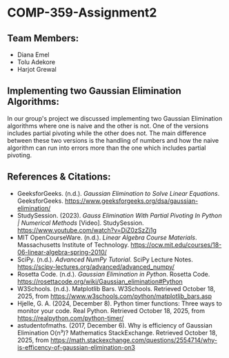 # **COMP-359-Assignment2**
## **Team Members:**
- Diana Emel
- Tolu Adekore
- Harjot Grewal 

## **Implementing two Gaussian Elimination Algorithms:**
In our group's project we discussed implementing two Gaussian Elimination algorithms where one is naive and the other is not. One of the versions includes partial pivoting while the other does not. The main difference between these two versions is the handling of numbers and how the naive algorithm can run into errors more than the one which includes partial pivoting.

## **References & Citations:**

- GeeksforGeeks. (n.d.). *Gaussian Elimination to Solve Linear Equations*. GeeksforGeeks. https://www.geeksforgeeks.org/dsa/gaussian-elimination/
-  StudySession. (2023). *Gauss Elimination With Partial Pivoting In Python | Numerical Methods* [Video]. StudySession. https://www.youtube.com/watch?v=DiZ0zSzZj1g
- MIT OpenCourseWare. (n.d.). *Linear Algebra Course Materials*. Massachusetts Institute of Technology. https://ocw.mit.edu/courses/18-06-linear-algebra-spring-2010/
- SciPy. (n.d.). *Advanced NumPy Tutorial*. SciPy Lecture Notes. https://scipy-lectures.org/advanced/advanced_numpy/
- Rosetta Code. (n.d.). *Gaussian Elimination in Python*. Rosetta Code. https://rosettacode.org/wiki/Gaussian_elimination#Python
- W3Schools. (n.d.). Matplotlib Bars. W3Schools. Retrieved October 18, 2025, from https://www.w3schools.com/python/matplotlib_bars.asp
- Hjelle, G. A. (2024, December 8). Python timer functions: Three ways to monitor your code. Real Python. Retrieved October 18, 2025, from https://realpython.com/python-timer/
- astudentofmaths. (2017, December 6). Why is efficiency of Gaussian Elimination O(n³)? Mathematics StackExchange. Retrieved October 18, 2025, from https://math.stackexchange.com/questions/2554714/why-is-efficency-of-gaussian-elimination-on3
  
